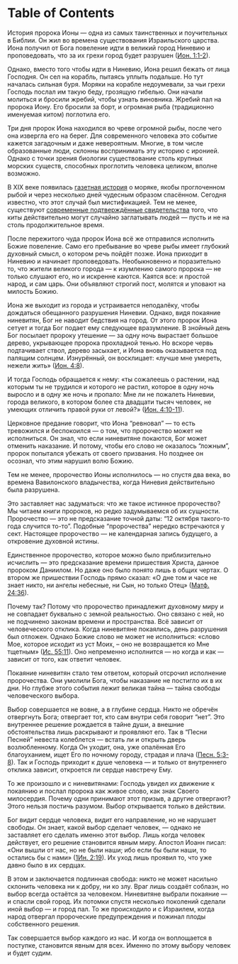 
# Table of Contents



История пророка Ионы — одна из самых таинственных и поучительных в Библии. Он жил во времена существования Израильского царства. Иона получил от Бога повеление идти в великий город Ниневию и проповедовать, что за их грехи город будет разрушен ([Ион. 1:1-2](https://azbyka.ru/biblia/?Jona.1:1-2)).

Однако, вместо того чтобы идти в Ниневию, Иона решил бежать от лица Господня. Он сел на корабль, пытаясь уплыть подальше. Но тут началась сильная буря. Моряки на корабле недоумевали, за чьи грехи Господь послал им такую беду, грозящую гибелью. Они начали молиться и бросили жребий, чтобы узнать виновника. Жребий пал на пророка Иону. Его бросили за борт, и огромная рыба (традиционно именуемая китом) поглотила его.

Три дня пророк Иона находился во чреве огромной рыбы, после чего она извергла его на берег. Для современного человека это событие кажется загадочным и даже невероятным. Многие, в том числе образованные люди, склонны воспринимать эту историю с иронией. Однако с точки зрения биологии существование столь крупных морских существ, способных проглотить человека целиком, вполне возможно.

В XIX веке появилась [газетная история](http://anomalyinfo.com/Stories/1891-february-james-bartley-modern-jonah) о моряке, якобы проглоченном рыбой и через несколько дней чудесным образом спасённом. Сегодня известно, что этот случай был мистификацией. Тем не менее, существуют [современные подтверждённые свидетельства](https://www.thenewdaily.com.au/life/science/environment/2025/02/14/whale-swallow-human) того, что киты действительно могут случайно заглатывать людей — пусть и не на столь продолжительное время.

После пережитого чуда пророк Иона всё же отправился исполнить Божие повеление. Само его пребывание во чреве рыбы имеет глубокий духовный смысл, о котором речь пойдёт позже. Иона приходит в Ниневию и начинает проповедовать. Необыкновенно и поразительно то, что жители великого города — к изумлению самого пророка — не только слушают его, но и искренне каются. Каятся все: и простой народ, и сам царь. Они объявляют строгий пост, молятся и уповают на милость Божию.

Иона же выходит из города и устраивается неподалёку, чтобы дождаться обещанного разрушения Ниневии. Однако, видя покаяние ниневитян, Бог не наводит бедствия на город. От этого пророк Иона сетует и тогда Бог подает ему следующее вразумление. В знойный день Бог посылает пророку утешение — за одну ночь вырастает большое дерево, укрывающее пророка прохладной тенью. Но вскоре червь подтачивает ствол, дерево засыхает, и Иона вновь оказывается под палящим солнцем. Изнурённый, он восклицает: «лучше мне умереть, нежели жить» ([Ион. 4:8](https://azbyka.ru/biblia/?Jona.4:8)).

И тогда Господь обращается к нему: «ты сожалеешь о растении, над которым ты не трудился и которого не растил, которое в одну ночь выросло и в одну же ночь и пропало: Мне ли не пожалеть Ниневии, города великого, в котором более ста двадцати тысяч человек, не умеющих отличить правой руки от левой?» ([Ион. 4:10-11](https://azbyka.ru/biblia/?Jona.4:10-11)).

Церковное предание говорит, что Иона “ревновал” — то есть тревожился и беспокоился — о том, что пророчество может не исполниться. Он знал, что если ниневитяне покаются, Бог может отменить наказание. И потому, чтобы его слово не оказалось “ложным”, пророк попытался убежать от своего призвания. Но позднее он осознал, что этим нарушил волю Божию.

Тем не менее, пророчество Ионы исполнилось — но спустя два века, во времена Вавилонского владычества, когда Ниневия действительно была разрушена.

Это заставляет нас задуматься: что же такое истинное пророчество? Мы читаем книги пророков, но редко задумываемся об их сущности. Пророчество — это не предсказание точной даты: “12 октября такого-то года случится то-то”. Подобные “пророчества” нередко встречаются у сект. Настоящее пророчество — не календарная запись будущего, а откровение духовной истины.

Единственное пророчество, которое можно было приблизительно исчислить — это предсказание времени пришествия Христа, данное пророком Даниилом. Но даже оно было понято лишь в общих чертах. О втором же пришествии Господь прямо сказал: «О дне том и часе не знает никто, ни ангелы небесные, ни Сын, но только Отец&raquo; ([Матф. 24:36](https://azbyka.ru/biblia/?Mt.24:36)).

Почему так? Потому что пророчество принадлежит духовному миру и не совпадает буквально с земной реальностью. Оно связано с ней, но не подчинено законам времени и пространства. Всё зависит от человеческого отклика. Когда ниневитяне покаялись, день разрушения был отложен. Однако Божие слово не может не исполниться: «слово Мое, которое исходит из уст Моих, – оно не возвращается ко Мне тщетным&raquo; ([Ис. 55:11](https://azbyka.ru/biblia/?Is.55:11)). Оно непременно исполнится — но когда и как — зависит от того, как ответит человек.

Покаяние ниневитян стало тем ответом, который отсрочил исполнение пророчества. Они умолили Бога, чтобы наказание не постигло их в их дни. Но глубже этого события лежит великая тайна — тайна свободы человеческого выбора.

Выбор совершается не вовне, а в глубине сердца. Никто не обречён отвергнуть Бога; отвергает тот, кто сам внутри себя говорит “нет”. Это внутреннее решение рождается в тайне души, а внешние обстоятельства лишь раскрывают и проявляют его. Так в “Песни Песней” невеста колеблется — встать ли и открыть дверь возлюбленному. Когда Он уходит, она, уже опалённая Его благоуханием, ищет Его по ночному городу, страдая и плача ([Песн. 5:3-8](https://azbyka.ru/biblia/?Song.5:3-8)). Так и Господь приходит к душе человека — и только от внутреннего отклика зависит, откроется ли сердце навстречу Ему.

То же произошло и с ниневитянами: Господь увидел их движение к покаянию и послал пророка как живое слово, как знак Своего милосердия. Почему одни принимают этот призыв, а другие отвергают? Этого нельзя постичь разумом. Выбор открывается только в действии.

Бог видит сердце человека, видит его направление, но не нарушает свободы. Он знает, какой выбор сделает человек, — однако не заставляет его сделать именно этот выбор. Лишь когда человек действует, его решение становится явным миру. Апостол Иоанн писал: «Они вышли от нас, но не были наши; ибо если бы были наши, то остались бы с нами&raquo; ([1Ин. 2:19](https://azbyka.ru/biblia/?1Jn.2:19)). Их уход лишь проявил то, что уже давно было в их сердцах.

В этом и заключается подлинная свобода: никто не может насильно склонить человека ни к добру, ни ко злу. Враг лишь создаёт соблазн, но выбор всегда остаётся за человеком. Ниневитяне выбрали покаяние — и спасли свой город. Их потомки спустя несколько поколений сделали иной выбор — и город пал. То же происходило и с Израилем, когда народ отвергал пророческие предупреждения и пожинал плоды собственного решения.

Так совершается выбор каждого из нас. И когда он воплощается в поступке, становится явным для всех. Именно по этому выбору человек и будет судим.

